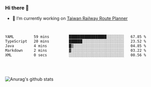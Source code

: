 ### Hi there 👋

- 🔭 I’m currently working on [Taiwan Railway Route Planner](https://github.com/Taiwan-Railway-Route-Planner)

<br/>

<!--START_SECTION:waka-->

```txt
YAML         59 mins         █████████████████░░░░░░░░   67.85 %
TypeScript   20 mins         ██████░░░░░░░░░░░░░░░░░░░   23.52 %
Java         4 mins          █▒░░░░░░░░░░░░░░░░░░░░░░░   04.85 %
Markdown     2 mins          ▓░░░░░░░░░░░░░░░░░░░░░░░░   03.22 %
XML          0 secs          ░░░░░░░░░░░░░░░░░░░░░░░░░   00.56 %
```

<!--END_SECTION:waka-->

<br/>
<br/>

![Anurag's github stats](https://github-readme-stats.vercel.app/api?username=DepickereSven&show_icons=true&theme=tokyonight)



<!--
**DepickereSven/DepickereSven** is a ✨ _special_ ✨ repository because its `README.md` (this file) appears on your GitHub profile.

Here are some ideas to get you started:

- 🔭 I’m currently working on ...
- 🌱 I’m currently learning ...
- 👯 I’m looking to collaborate on ...
- 🤔 I’m looking for help with ...
- 💬 Ask me about ...
- 📫 How to reach me: ...
- 😄 Pronouns: ...
- ⚡ Fun fact: ...
-->
